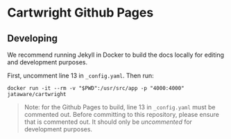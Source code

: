 # Cartwright Github Pages

## Developing

We recommend running Jekyll in Docker to build the docs locally for editing and development purposes.

First, uncomment line 13 in `_config.yaml`. Then run:

```
docker run -it --rm -v "$PWD":/usr/src/app -p "4000:4000" jataware/cartwright
```

> Note: for the Github Pages to build, line 13 in `_config.yaml` must be commented out. Before committing to this repository, please ensure that is commented out. It should only be _uncommented_ for development purposes.
